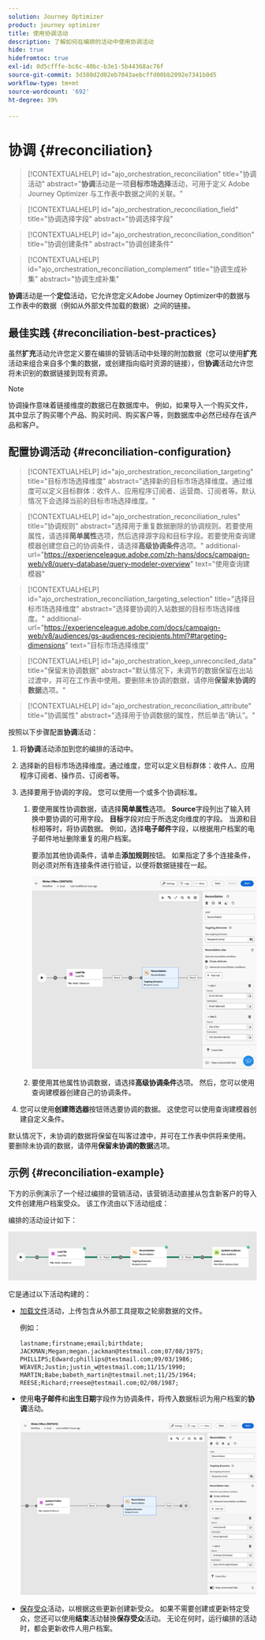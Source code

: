 ```yaml
---
solution: Journey Optimizer
product: journey optimizer
title: 使用协调活动
description: 了解如何在编排的活动中使用协调活动
hide: true
hidefromtoc: true
exl-id: 0d5cfffe-bc6c-40bc-b3e1-5b44368ac76f
source-git-commit: 3d380d2d02eb7043aebcffd00bb2092e7341b0d5
workflow-type: tm+mt
source-wordcount: '692'
ht-degree: 39%

---
```


# 协调 {#reconciliation}

>[!CONTEXTUALHELP]
>id="ajo_orchestration_reconciliation"
>title="协调活动"
>abstract="**协调**&#x200B;活动是一项&#x200B;**目标市场选择**&#x200B;活动，可用于定义 Adobe Journey Optimizer 与工作表中数据之间的关联。"

>[!CONTEXTUALHELP]
>id="ajo_orchestration_reconciliation_field"
>title="协调选择字段"
>abstract="协调选择字段"

>[!CONTEXTUALHELP]
>id="ajo_orchestration_reconciliation_condition"
>title="协调创建条件"
>abstract="协调创建条件"

>[!CONTEXTUALHELP]
>id="ajo_orchestration_reconciliation_complement"
>title="协调生成补集"
>abstract="协调生成补集"

**协调**&#x200B;活动是一个&#x200B;**定位**&#x200B;活动，它允许您定义Adobe Journey Optimizer中的数据与工作表中的数据（例如从外部文件加载的数据）之间的链接。

## 最佳实践 {#reconciliation-best-practices}

虽然&#x200B;**扩充**&#x200B;活动允许您定义要在编排的营销活动中处理的附加数据（您可以使用&#x200B;**扩充**&#x200B;活动来组合来自多个集的数据，或创建指向临时资源的链接），但&#x200B;**协调**&#x200B;活动允许您将未识别的数据链接到现有资源。

>[!NOTE]
>协调操作意味着链接维度的数据已在数据库中。  例如，如果导入一个购买文件，其中显示了购买哪个产品、购买时间、购买客户等，则数据库中必然已经存在该产品和客户。

## 配置协调活动 {#reconciliation-configuration}

>[!CONTEXTUALHELP]
>id="ajo_orchestration_reconciliation_targeting"
>title="目标市场选择维度"
>abstract="选择新的目标市场选择维度。通过维度可以定义目标群体：收件人、应用程序订阅者、运营商、订阅者等。默认情况下会选择当前的目标市场选择维度。"

>[!CONTEXTUALHELP]
>id="ajo_orchestration_reconciliation_rules"
>title="协调规则"
>abstract="选择用于重复数据删除的协调规则。若要使用属性，请选择&#x200B;**简单属性**&#x200B;选项，然后选择源字段和目标字段。若要使用查询建模器创建您自己的协调条件，请选择&#x200B;**高级协调条件**&#x200B;选项。"
>additional-url="https://experienceleague.adobe.com/zh-hans/docs/campaign-web/v8/query-database/query-modeler-overview" text="使用查询建模器"

>[!CONTEXTUALHELP]
>id="ajo_orchestration_reconciliation_targeting_selection"
>title="选择目标市场选择维度"
>abstract="选择要协调的入站数据的目标市场选择维度。"
>additional-url="https://experienceleague.adobe.com/docs/campaign-web/v8/audiences/gs-audiences-recipients.html?#targeting-dimensions" text="目标市场选择维度"

>[!CONTEXTUALHELP]
>id="ajo_orchestration_keep_unreconciled_data"
>title="保留未协调数据"
>abstract="默认情况下，未调节的数据保留在出站过渡中，并可在工作表中使用。要删除未协调的数据，请停用&#x200B;**保留未协调的数据**&#x200B;选项。"

>[!CONTEXTUALHELP]
>id="ajo_orchestration_reconciliation_attribute"
>title="协调属性"
>abstract="选择用于协调数据的属性，然后单击“确认”。"

按照以下步骤配置&#x200B;**协调**&#x200B;活动：

1. 将&#x200B;**协调**&#x200B;活动添加到您的编排的活动中。

1. 选择新的目标市场选择维度。通过维度，您可以定义目标群体：收件人、应用程序订阅者、操作员、订阅者等。

1. 选择要用于协调的字段。 您可以使用一个或多个协调标准。

   1. 要使用属性协调数据，请选择&#x200B;**简单属性**&#x200B;选项。 **Source**&#x200B;字段列出了输入转换中要协调的可用字段。 **目标**&#x200B;字段对应于所选定向维度的字段。 当源和目标相等时，将协调数据。 例如，选择&#x200B;**电子邮件**&#x200B;字段，以根据用户档案的电子邮件地址删除重复的用户档案。

      要添加其他协调条件，请单击&#x200B;**添加规则**&#x200B;按钮。 如果指定了多个连接条件，则必须对所有连接条件进行验证，以便将数据链接在一起。

      ![](../assets/workflow-reconciliation-criteria.png)

   1. 要使用其他属性协调数据，请选择&#x200B;**高级协调条件**&#x200B;选项。 然后，您可以使用查询建模器创建自己的协调条件。

1. 您可以使用&#x200B;**创建筛选器**&#x200B;按钮筛选要协调的数据。 这使您可以使用查询建模器创建自定义条件。

默认情况下，未协调的数据将保留在叫客过渡中，并可在工作表中供将来使用。 要删除未协调的数据，请停用&#x200B;**保留未协调的数据**&#x200B;选项。

## 示例 {#reconciliation-example}

下方的示例演示了一个经过编排的营销活动，该营销活动直接从包含新客户的导入文件创建用户档案受众。 该工作流由以下活动组成：

编排的活动设计如下：

![](../assets/workflow-reconciliation-sample-1.0.png)


它是通过以下活动构建的：

* [加载文件](load-file.md)活动，上传包含从外部工具提取之轮廓数据的文件。

  例如：

  ```
  lastname;firstname;email;birthdate;
  JACKMAN;Megan;megan.jackman@testmail.com;07/08/1975;
  PHILLIPS;Edward;phillips@testmail.com;09/03/1986;
  WEAVER;Justin;justin_w@testmail.com;11/15/1990;
  MARTIN;Babe;babeth_martin@testmail.net;11/25/1964;
  REESE;Richard;rreese@testmail.com;02/08/1987;
  ```

* 使用&#x200B;**电子邮件**&#x200B;和&#x200B;**出生日期**&#x200B;字段作为协调条件，将传入数据标识为用户档案的&#x200B;**协调**&#x200B;活动。

  ![](../assets/workflow-reconciliation-sample-1.1.png)

* [保存受众](save-audience.md)活动，以根据这些更新创建新受众。 如果不需要创建或更新特定受众，您还可以使用&#x200B;**结束**&#x200B;活动替换&#x200B;**保存受众**&#x200B;活动。 无论在何时，运行编排的活动时，都会更新收件人用户档案。
